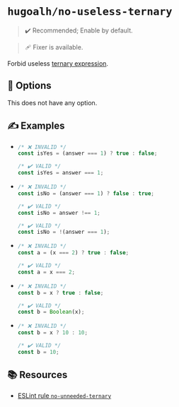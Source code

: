 # `hugoalh/no-useless-ternary`

> ✔️ Recommended; Enable by default.

> 🩹 Fixer is available.

Forbid useless [ternary expression][ecmascript-ternary].

## 🔧 Options

This does not have any option.

## ✍️ Examples

- ```ts
  /* ❌ INVALID */
  const isYes = (answer === 1) ? true : false;

  /* ✔️ VALID */
  const isYes = answer === 1;
  ```
- ```ts
  /* ❌ INVALID */
  const isNo = (answer === 1) ? false : true;

  /* ✔️ VALID */
  const isNo = answer !== 1;

  /* ✔️ VALID */
  const isNo = !(answer === 1);
  ```
- ```ts
  /* ❌ INVALID */
  const a = (x === 2) ? true : false;

  /* ✔️ VALID */
  const a = x === 2;
  ```
- ```ts
  /* ❌ INVALID */
  const b = x ? true : false;

  /* ✔️ VALID */
  const b = Boolean(x);
  ```
- ```ts
  /* ❌ INVALID */
  const b = x ? 10 : 10;

  /* ✔️ VALID */
  const b = 10;
  ```

## 📚 Resources

- [ESLint rule `no-unneeded-ternary`](https://eslint.org/docs/latest/rules/no-unneeded-ternary)

[ecmascript-ternary]: https://developer.mozilla.org/en-US/docs/Web/JavaScript/Reference/Operators/Conditional_operator
